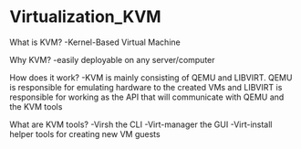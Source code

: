 # Virtualization_KVM

What is KVM?
-Kernel-Based Virtual Machine

Why KVM?
-easily deployable on any server/computer

How does it work?
-KVM is mainly consisting of QEMU and LIBVIRT. QEMU is responsible for emulating hardware to the created VMs and LIBVIRT is responsible
for working as the API that will communicate with QEMU and the KVM tools

What are KVM tools?
-Virsh
the CLI
-Virt-manager
the GUI 
-Virt-install
helper tools for creating new VM guests

